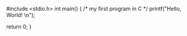 #include <stdio.h>
int main()
{
 /* my first program in C */
 printf("Hello, World! \n");
 
 return 0;
}
